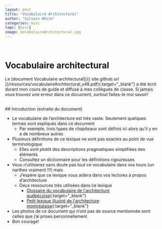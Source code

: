 ```yaml
---
layout: post
title: "Vocabulaire Architectural"
author: "Sylvain White"
categories: misc
tags: [misc]
image: VocabulaireArchitectural.jpg
---
```

<br/>

# Vocabulaire architectural

Le [document Vocabulaire architectural]({{ site.github.url }}/resources/vocabulaireArchitectural_v48.pdf){:target="_blank"} a été écrit durant mon cours de guide et diffusé à mes collègues de classe. Si jamais vous trouvez une erreur dans ce document, surtout faites-le moi savoir!

<br/>
## Introduction (extraite du document)

* Le vocabulaire de l’architecture est très vaste. Seulement quelques termes sont expliqués dans ce document
  * Par exemple, trois types de chapiteaux sont définis ici alors qu’il y en a de nombreux autres
* Plusieurs définitions de ce lexique ne sont pas exactes au point de vue terminologique
  * Elles sont plutôt des descriptions pragmatiques simplifiées des éléments
  * Consultez un dictionnaire pour les définitions rigoureuses
* Vous n’utiliserez sans doute pas tout ce vocabulaire dans vos tours (un narthex vraiment !!!) mais 
  * J’espère que ce lexique vous aidera dans vos lectures à propos d’architecture
  * Deux ressources très utilisées dans ce lexique
    * [Glossaire du vocabulaire de l'architecture québécoise](https://numerique.banq.qc.ca/patrimoine/details/52327/2689036){:target="_blank"} 
    * [Petit lexique illustré de l'architecture montréalaise](https://montreal.ca/articles/petit-lexique-illustre-de-larchitecture-montrealaise-4566){:target="_blank"} 
* Les photos de ce document qui n’ont pas de source mentionnée sont celles que j’ai prises personnellement
* Bon courage!
<br/>
